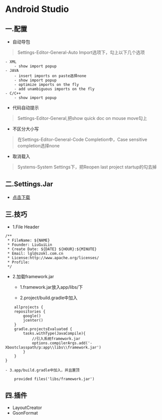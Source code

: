# Android Studio

## 一.配置

- 自动导包

> Settings-Editor-General-Auto Import选项下，勾上以下几个选项

	- XML 
		- show import popup
	- JAVA 
		- insert imports on paste选择none
		- show import popup
		- optimize imports on the fly
		- add unambiguous imports on the fly
	- C/C++ 
		- show import popup
- 代码自动提示

> Settings-Editor-General,把show quick doc on mouse move勾上

- 不区分大小写 

> 在Settings-Editor-General-Code Completion中，Case sensitive completion选择none

- 取消载入

> Systems-System Settings下，把Reopen last project startup的勾去掉

## 二.Settings.Jar

- [点击下载](https://github.com/LiuGuiLinAndroid/Android/raw/master/%E5%B7%A5%E5%85%B7/Android%20Studio/settings.jar)

## 三.技巧

- 1.File Header

```
/**
 * FileName: ${NAME}
 * Founder: LiuGuiLin
 * Create Date: ${DATE} ${HOUR}:${MINUTE}
 * Email: lgl@szokl.com.cn
 * License:http://www.apache.org/licenses/
 * Profile: 
 */
```
 
- 2.加载framework.jar

	- 1.framework.jar放入app/libs/下
	
	- 2.project/build.gradle中加入

```
	allprojects {
    repositories {
        google()
        jcenter()
    }
    gradle.projectsEvaluated {
        tasks.withType(JavaCompile){
            //引入系统framework.jar
            options.compilerArgs.add('-Xbootclasspath/p:app\\libs\\framework.jar')
        }
    }
}
```

	- 3.app/build.gradle中加入，并且置顶
	
```
	provided files('libs/framework.jar')
```

## 四.插件

- LayoutCreator
- GsonFormat